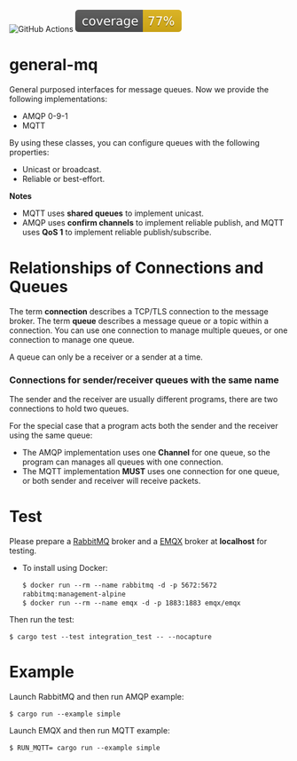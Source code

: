 ![GitHub Actions](https://github.com/woofdogtw/sylvia-iot-core/actions/workflows/build-test.yaml/badge.svg)
![Coverage](https://raw.githubusercontent.com/woofdogtw/sylvia-iot-core/gh-pages/docs/coverage/general-mq/badges/flat.svg)

# general-mq

General purposed interfaces for message queues. Now we provide the following implementations:

- AMQP 0-9-1
- MQTT

By using these classes, you can configure queues with the following properties:

- Unicast or broadcast.
- Reliable or best-effort.

**Notes**

- MQTT uses **shared queues** to implement unicast.
- AMQP uses **confirm channels** to implement reliable publish, and MQTT uses **QoS 1** to
  implement reliable publish/subscribe.

# Relationships of Connections and Queues

The term **connection** describes a TCP/TLS connection to the message broker.
The term **queue** describes a message queue or a topic within a connection.
You can use one connection to manage multiple queues, or one connection to manage one queue.

A queue can only be a receiver or a sender at a time.

### Connections for sender/receiver queues with the same name

The sender and the receiver are usually different programs, there are two connections to hold two
queues.

For the special case that a program acts both the sender and the receiver using the same queue:

- The AMQP implementation uses one **Channel** for one queue, so the program can manages all
  queues with one connection.
- The MQTT implementation **MUST** uses one connection for one queue, or both sender and receiver
  will receive packets.

# Test

Please prepare a [RabbitMQ](https://www.rabbitmq.com/) broker and a [EMQX](https://emqx.io/)
broker at **localhost** for testing.

- To install using Docker:

      $ docker run --rm --name rabbitmq -d -p 5672:5672 rabbitmq:management-alpine
      $ docker run --rm --name emqx -d -p 1883:1883 emqx/emqx

Then run the test:

    $ cargo test --test integration_test -- --nocapture

# Example

Launch RabbitMQ and then run AMQP example:

    $ cargo run --example simple

Launch EMQX and then run MQTT example:

    $ RUN_MQTT= cargo run --example simple
